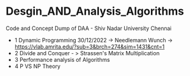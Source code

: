 # Desgin_AND_Analysis_Algorithms
Code and Concept Dump of DAA - Shiv Nadar University Chennai
- 1 Dynamic Programming 30/12/2022 -> Needlemann Wunch -> https://vlab.amrita.edu/?sub=3&brch=274&sim=1431&cnt=1
- 2 Divide and Conquer - > Strassen's Matrix Multiplication
- 3 Performance analysis of Algorithms
- 4 P VS NP Theory
